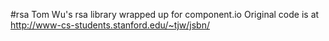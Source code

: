 #rsa
Tom Wu's rsa library wrapped up for component.io
Original code is at http://www-cs-students.stanford.edu/~tjw/jsbn/